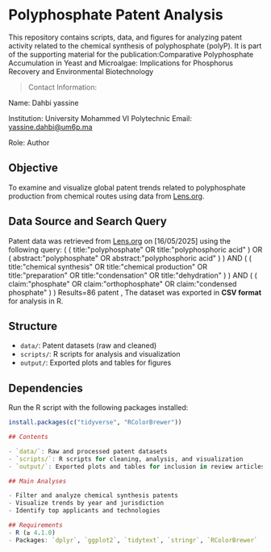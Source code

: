  
# Polyphosphate Patent Analysis

This repository contains scripts, data, and figures for analyzing patent activity related to the chemical  synthesis of polyphosphate (polyP). It is part of the supporting material for the publication:Comparative Polyphosphate Accumulation in Yeast and Microalgae: Implications for Phosphorus Recovery and Environmental Biotechnology
> Contact Information:
> 
Name: Dahbi yassine

Institution: University Mohammed VI Polytechnic Email: yassine.dahbi@um6p.ma

Role: Author
##  Objective

To examine and visualize global patent trends related to polyphosphate production from chemical routes using data from [Lens.org](https://www.lens.org).
##  Data Source and Search Query

Patent data was retrieved from [Lens.org](https://www.lens.org) on [16/05/2025] using the following query: ( ( title:"polyphosphate" OR title:"polyphosphoric acid" ) OR ( abstract:"polyphosphate" OR abstract:"polyphosphoric acid" ) ) AND ( ( title:"chemical synthesis" OR title:"chemical production" OR title:"preparation" OR title:"condensation" OR title:"dehydration" ) ) AND ( ( claim:"phosphate" OR claim:"orthophosphate" OR claim:"condensed phosphate" ) ) 
Results=86 patent ,
The dataset was exported in **CSV format** for analysis in R.
##  Structure

- `data/`: Patent datasets (raw and cleaned)
- `scripts/`: R scripts for analysis and visualization
- `output/`: Exported plots and tables for figures


##  Dependencies

Run the R script with the following packages installed:

```r
install.packages(c("tidyverse", "RColorBrewer"))

## Contents

- `data/`: Raw and processed patent datasets
- `scripts/`: R scripts for cleaning, analysis, and visualization
- `output/`: Exported plots and tables for inclusion in review articles

## Main Analyses

- Filter and analyze chemical synthesis patents
- Visualize trends by year and jurisdiction
- Identify top applicants and technologies

## Requirements
- R (≥ 4.1.0)
- Packages: `dplyr`, `ggplot2`, `tidytext`, `stringr`, `RColorBrewer`


